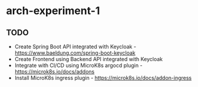 # arch-experiment-1

## TODO
* Create Spring Boot API integrated with Keycloak -  https://www.baeldung.com/spring-boot-keycloak
* Create Frontend using Backend API integrated with Keycloak
* Integrate with CI/CD using MicroK8s argocd plugin - https://microk8s.io/docs/addons
* Install MicroK8s ingress plugin - https://microk8s.io/docs/addon-ingress
